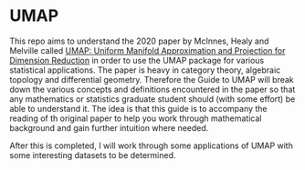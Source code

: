 # UMAP
This repo aims to understand the 2020 paper by McInnes, Healy and Melville called [UMAP: Uniform Manifold Approximation and Projection for Dimension Reduction](https://arxiv.org/pdf/1802.03426.pdf) in order to use the UMAP package for various statistical applications. The paper is heavy in category theory, algebraic topology and differential geometry. Therefore the Guide to UMAP will break down the various concepts and definitions encountered in the paper so that any mathematics or statistics graduate student should (with some effort) be able to understand it. The idea is that this guide is to accompany the reading of th original paper to help you work through mathematical background and gain further intuition where needed. 

After this is completed, I will work through some applications of UMAP with some interesting datasets to be determined. 
